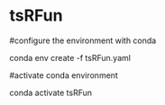# tsRFun
#configure the environment with conda

conda env create -f tsRFun.yaml

#activate conda environment

conda activate tsRFun
